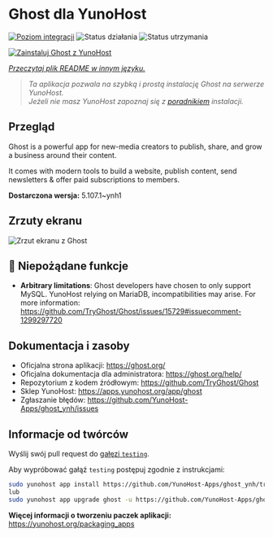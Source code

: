 <!--
To README zostało automatycznie wygenerowane przez <https://github.com/YunoHost/apps/tree/master/tools/readme_generator>
Nie powinno być ono edytowane ręcznie.
-->

# Ghost dla YunoHost

[![Poziom integracji](https://apps.yunohost.org/badge/integration/ghost)](https://ci-apps.yunohost.org/ci/apps/ghost/)
![Status działania](https://apps.yunohost.org/badge/state/ghost)
![Status utrzymania](https://apps.yunohost.org/badge/maintained/ghost)

[![Zainstaluj Ghost z YunoHost](https://install-app.yunohost.org/install-with-yunohost.svg)](https://install-app.yunohost.org/?app=ghost)

*[Przeczytaj plik README w innym języku.](./ALL_README.md)*

> *Ta aplikacja pozwala na szybką i prostą instalację Ghost na serwerze YunoHost.*  
> *Jeżeli nie masz YunoHost zapoznaj się z [poradnikiem](https://yunohost.org/install) instalacji.*

## Przegląd

Ghost is a powerful app for new-media creators to publish, share, and grow a business around their content.

It comes with modern tools to build a website, publish content, send newsletters & offer paid subscriptions to members.


**Dostarczona wersja:** 5.107.1~ynh1

## Zrzuty ekranu

![Zrzut ekranu z Ghost](./doc/screenshots/screenshot.png)

## :red_circle: Niepożądane funkcje

- **Arbitrary limitations**: Ghost developers have chosen to only support MySQL. YunoHost relying on MariaDB, incompatibilities may arise. For more information: https://github.com/TryGhost/Ghost/issues/15729#issuecomment-1299297720

## Dokumentacja i zasoby

- Oficjalna strona aplikacji: <https://ghost.org/>
- Oficjalna dokumentacja dla administratora: <https://ghost.org/help/>
- Repozytorium z kodem źródłowym: <https://github.com/TryGhost/Ghost>
- Sklep YunoHost: <https://apps.yunohost.org/app/ghost>
- Zgłaszanie błędów: <https://github.com/YunoHost-Apps/ghost_ynh/issues>

## Informacje od twórców

Wyślij swój pull request do [gałęzi `testing`](https://github.com/YunoHost-Apps/ghost_ynh/tree/testing).

Aby wypróbować gałąź `testing` postępuj zgodnie z instrukcjami:

```bash
sudo yunohost app install https://github.com/YunoHost-Apps/ghost_ynh/tree/testing --debug
lub
sudo yunohost app upgrade ghost -u https://github.com/YunoHost-Apps/ghost_ynh/tree/testing --debug
```

**Więcej informacji o tworzeniu paczek aplikacji:** <https://yunohost.org/packaging_apps>
